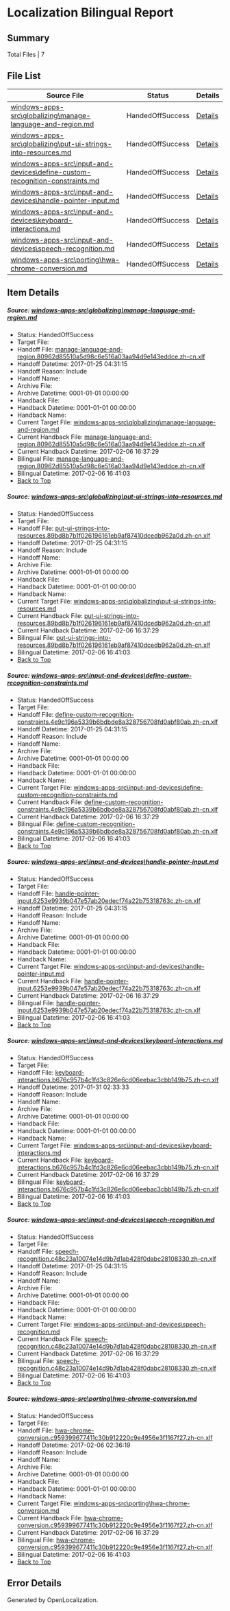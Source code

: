 # <a name='report-top'></a> Localization Bilingual Report

## Summary
 Total Files | 7

## File List
 Source File | Status | Details 
 ----------- | ------ | ------- 
 [windows-apps-src\globalizing\manage-language-and-region.md](https://cpubwin.visualstudio.com/windows-uwp/_git/windows-uwp/commit/e6ebd891c31291b8094ed5138fa9ffcd67e70ab6?path=windows-apps-src%2Fglobalizing%2Fmanage-language-and-region.md&_a=contents) | HandedOffSuccess | [Details](#61a31a3fa1bb1fe9503a0cda8c6869049130ac733073)
 [windows-apps-src\globalizing\put-ui-strings-into-resources.md](https://cpubwin.visualstudio.com/windows-uwp/_git/windows-uwp/commit/e6ebd891c31291b8094ed5138fa9ffcd67e70ab6?path=windows-apps-src%2Fglobalizing%2Fput-ui-strings-into-resources.md&_a=contents) | HandedOffSuccess | [Details](#cb5367ffd82d24cb58d14758fc31b6f9ecdbb3a13075)
 [windows-apps-src\input-and-devices\define-custom-recognition-constraints.md](https://cpubwin.visualstudio.com/windows-uwp/_git/windows-uwp/commit/e6ebd891c31291b8094ed5138fa9ffcd67e70ab6?path=windows-apps-src%2Finput-and-devices%2Fdefine-custom-recognition-constraints.md&_a=contents) | HandedOffSuccess | [Details](#ec040aa0a420ae655e6ad0f4e2c337e2a7ad7efd3426)
 [windows-apps-src\input-and-devices\handle-pointer-input.md](https://cpubwin.visualstudio.com/windows-uwp/_git/windows-uwp/commit/e6ebd891c31291b8094ed5138fa9ffcd67e70ab6?path=windows-apps-src%2Finput-and-devices%2Fhandle-pointer-input.md&_a=contents) | HandedOffSuccess | [Details](#29ada968c6d563f0f88a9d8b32af5058bbf7bd353440)
 [windows-apps-src\input-and-devices\keyboard-interactions.md](https://cpubwin.visualstudio.com/windows-uwp/_git/windows-uwp/commit/d152bb77e00497165a8f222662d1ef0bf05aaeff?path=windows-apps-src%2Finput-and-devices%2Fkeyboard-interactions.md&_a=contents) | HandedOffSuccess | [Details](#b2f52c3e1d61a673cec1dd64ce4e553147f6c5323743)
 [windows-apps-src\input-and-devices\speech-recognition.md](https://cpubwin.visualstudio.com/windows-uwp/_git/windows-uwp/commit/e6ebd891c31291b8094ed5138fa9ffcd67e70ab6?path=windows-apps-src%2Finput-and-devices%2Fspeech-recognition.md&_a=contents) | HandedOffSuccess | [Details](#73388f3563a2ee2160f5ae33cbc517b1d098088e3755)
 [windows-apps-src\porting\hwa-chrome-conversion.md](https://cpubwin.visualstudio.com/windows-uwp/_git/windows-uwp/commit/29d1f95730b73ab3792f2c7f514a9341989adfcf?path=windows-apps-src%2Fporting%2Fhwa-chrome-conversion.md&_a=contents) | HandedOffSuccess | [Details](#fa095bdeb42c98df8a80be8a1e4d26685c27b0494657)

## Item Details
##### <a name='61a31a3fa1bb1fe9503a0cda8c6869049130ac733073'></a> Source: [windows-apps-src\globalizing\manage-language-and-region.md](https://cpubwin.visualstudio.com/windows-uwp/_git/windows-uwp/commit/e6ebd891c31291b8094ed5138fa9ffcd67e70ab6?path=windows-apps-src%2Fglobalizing%2Fmanage-language-and-region.md&_a=contents)
* Status: HandedOffSuccess
* Target File: 
* Handoff File: [manage-language-and-region.80962d85510a5d98c6e516a03aa94d9e143eddce.zh-cn.xlf](https://cpubwin.visualstudio.com/windows-uwp/_git/WDCLib.handoff/commit/371e98bed8bac2adc15c112670880e6563b902e3?path=ol-handoff%2Fcpubwin%2Fwindows-uwp.zh-cn%2Fmaster%2Fmanage-language-and-region.80962d85510a5d98c6e516a03aa94d9e143eddce.zh-cn.xlf&_a=contents)
* Handoff Datetime: 2017-01-25 04:31:15
* Handoff Reason: Include
* Handoff Name: 
* Archive File: 
* Archive Datetime: 0001-01-01 00:00:00
* Handback File: 
* Handback Datetime: 0001-01-01 00:00:00
* Handback Name: 
* Current Target File: [windows-apps-src\globalizing\manage-language-and-region.md](https://cpubwin.visualstudio.com/windows-uwp/_git/windows-uwp.zh-cn/commit/9d504ebf5872b0c85dd715289a95648ec9f2e021?path=windows-apps-src%2Fglobalizing%2Fmanage-language-and-region.md&_a=contents)
* Current Handback File: [manage-language-and-region.80962d85510a5d98c6e516a03aa94d9e143eddce.zh-cn.xlf](https://cpubwin.visualstudio.com/windows-uwp/_git/WDCLib.handback/commit/4b9b575235ff7ba8df6493aef84f8af7ff4fd392?path=ol-handback%2Fcpubwin%2Fwindows-uwp.zh-cn%2Fmaster%2Fmanage-language-and-region.80962d85510a5d98c6e516a03aa94d9e143eddce.zh-cn.xlf&_a=contents)
* Current Handback Datetime: 2017-02-06 16:37:29
* Bilingual File: [manage-language-and-region.80962d85510a5d98c6e516a03aa94d9e143eddce.zh-cn.xlf](https://cpubwin.visualstudio.com/windows-uwp/_git/WDCLib.handback/commit/4b9b575235ff7ba8df6493aef84f8af7ff4fd392?path=ol-handback%2Fcpubwin%2Fwindows-uwp.zh-cn%2Fmaster%2Fmanage-language-and-region.80962d85510a5d98c6e516a03aa94d9e143eddce.zh-cn.xlf&_a=contents)
* Bilingual Datetime: 2017-02-06 16:41:03
* [Back to Top](#report-top)

##### <a name='cb5367ffd82d24cb58d14758fc31b6f9ecdbb3a13075'></a> Source: [windows-apps-src\globalizing\put-ui-strings-into-resources.md](https://cpubwin.visualstudio.com/windows-uwp/_git/windows-uwp/commit/e6ebd891c31291b8094ed5138fa9ffcd67e70ab6?path=windows-apps-src%2Fglobalizing%2Fput-ui-strings-into-resources.md&_a=contents)
* Status: HandedOffSuccess
* Target File: 
* Handoff File: [put-ui-strings-into-resources.89bd8b7b1f026196161eb9af87410dcedb962a0d.zh-cn.xlf](https://cpubwin.visualstudio.com/windows-uwp/_git/WDCLib.handoff/commit/371e98bed8bac2adc15c112670880e6563b902e3?path=ol-handoff%2Fcpubwin%2Fwindows-uwp.zh-cn%2Fmaster%2Fput-ui-strings-into-resources.89bd8b7b1f026196161eb9af87410dcedb962a0d.zh-cn.xlf&_a=contents)
* Handoff Datetime: 2017-01-25 04:31:15
* Handoff Reason: Include
* Handoff Name: 
* Archive File: 
* Archive Datetime: 0001-01-01 00:00:00
* Handback File: 
* Handback Datetime: 0001-01-01 00:00:00
* Handback Name: 
* Current Target File: [windows-apps-src\globalizing\put-ui-strings-into-resources.md](https://cpubwin.visualstudio.com/windows-uwp/_git/windows-uwp.zh-cn/commit/9d504ebf5872b0c85dd715289a95648ec9f2e021?path=windows-apps-src%2Fglobalizing%2Fput-ui-strings-into-resources.md&_a=contents)
* Current Handback File: [put-ui-strings-into-resources.89bd8b7b1f026196161eb9af87410dcedb962a0d.zh-cn.xlf](https://cpubwin.visualstudio.com/windows-uwp/_git/WDCLib.handback/commit/4b9b575235ff7ba8df6493aef84f8af7ff4fd392?path=ol-handback%2Fcpubwin%2Fwindows-uwp.zh-cn%2Fmaster%2Fput-ui-strings-into-resources.89bd8b7b1f026196161eb9af87410dcedb962a0d.zh-cn.xlf&_a=contents)
* Current Handback Datetime: 2017-02-06 16:37:29
* Bilingual File: [put-ui-strings-into-resources.89bd8b7b1f026196161eb9af87410dcedb962a0d.zh-cn.xlf](https://cpubwin.visualstudio.com/windows-uwp/_git/WDCLib.handback/commit/4b9b575235ff7ba8df6493aef84f8af7ff4fd392?path=ol-handback%2Fcpubwin%2Fwindows-uwp.zh-cn%2Fmaster%2Fput-ui-strings-into-resources.89bd8b7b1f026196161eb9af87410dcedb962a0d.zh-cn.xlf&_a=contents)
* Bilingual Datetime: 2017-02-06 16:41:03
* [Back to Top](#report-top)

##### <a name='ec040aa0a420ae655e6ad0f4e2c337e2a7ad7efd3426'></a> Source: [windows-apps-src\input-and-devices\define-custom-recognition-constraints.md](https://cpubwin.visualstudio.com/windows-uwp/_git/windows-uwp/commit/e6ebd891c31291b8094ed5138fa9ffcd67e70ab6?path=windows-apps-src%2Finput-and-devices%2Fdefine-custom-recognition-constraints.md&_a=contents)
* Status: HandedOffSuccess
* Target File: 
* Handoff File: [define-custom-recognition-constraints.4e9c196a5339b6bdbde8a328756708fd0abf80ab.zh-cn.xlf](https://cpubwin.visualstudio.com/windows-uwp/_git/WDCLib.handoff/commit/371e98bed8bac2adc15c112670880e6563b902e3?path=ol-handoff%2Fcpubwin%2Fwindows-uwp.zh-cn%2Fmaster%2Fdefine-custom-recognition-constraints.4e9c196a5339b6bdbde8a328756708fd0abf80ab.zh-cn.xlf&_a=contents)
* Handoff Datetime: 2017-01-25 04:31:15
* Handoff Reason: Include
* Handoff Name: 
* Archive File: 
* Archive Datetime: 0001-01-01 00:00:00
* Handback File: 
* Handback Datetime: 0001-01-01 00:00:00
* Handback Name: 
* Current Target File: [windows-apps-src\input-and-devices\define-custom-recognition-constraints.md](https://cpubwin.visualstudio.com/windows-uwp/_git/windows-uwp.zh-cn/commit/9d504ebf5872b0c85dd715289a95648ec9f2e021?path=windows-apps-src%2Finput-and-devices%2Fdefine-custom-recognition-constraints.md&_a=contents)
* Current Handback File: [define-custom-recognition-constraints.4e9c196a5339b6bdbde8a328756708fd0abf80ab.zh-cn.xlf](https://cpubwin.visualstudio.com/windows-uwp/_git/WDCLib.handback/commit/4b9b575235ff7ba8df6493aef84f8af7ff4fd392?path=ol-handback%2Fcpubwin%2Fwindows-uwp.zh-cn%2Fmaster%2Fdefine-custom-recognition-constraints.4e9c196a5339b6bdbde8a328756708fd0abf80ab.zh-cn.xlf&_a=contents)
* Current Handback Datetime: 2017-02-06 16:37:29
* Bilingual File: [define-custom-recognition-constraints.4e9c196a5339b6bdbde8a328756708fd0abf80ab.zh-cn.xlf](https://cpubwin.visualstudio.com/windows-uwp/_git/WDCLib.handback/commit/4b9b575235ff7ba8df6493aef84f8af7ff4fd392?path=ol-handback%2Fcpubwin%2Fwindows-uwp.zh-cn%2Fmaster%2Fdefine-custom-recognition-constraints.4e9c196a5339b6bdbde8a328756708fd0abf80ab.zh-cn.xlf&_a=contents)
* Bilingual Datetime: 2017-02-06 16:41:03
* [Back to Top](#report-top)

##### <a name='29ada968c6d563f0f88a9d8b32af5058bbf7bd353440'></a> Source: [windows-apps-src\input-and-devices\handle-pointer-input.md](https://cpubwin.visualstudio.com/windows-uwp/_git/windows-uwp/commit/e6ebd891c31291b8094ed5138fa9ffcd67e70ab6?path=windows-apps-src%2Finput-and-devices%2Fhandle-pointer-input.md&_a=contents)
* Status: HandedOffSuccess
* Target File: 
* Handoff File: [handle-pointer-input.6253e9939b047e57ab20edecf74a22b75318763c.zh-cn.xlf](https://cpubwin.visualstudio.com/windows-uwp/_git/WDCLib.handoff/commit/371e98bed8bac2adc15c112670880e6563b902e3?path=ol-handoff%2Fcpubwin%2Fwindows-uwp.zh-cn%2Fmaster%2Fhandle-pointer-input.6253e9939b047e57ab20edecf74a22b75318763c.zh-cn.xlf&_a=contents)
* Handoff Datetime: 2017-01-25 04:31:15
* Handoff Reason: Include
* Handoff Name: 
* Archive File: 
* Archive Datetime: 0001-01-01 00:00:00
* Handback File: 
* Handback Datetime: 0001-01-01 00:00:00
* Handback Name: 
* Current Target File: [windows-apps-src\input-and-devices\handle-pointer-input.md](https://cpubwin.visualstudio.com/windows-uwp/_git/windows-uwp.zh-cn/commit/9d504ebf5872b0c85dd715289a95648ec9f2e021?path=windows-apps-src%2Finput-and-devices%2Fhandle-pointer-input.md&_a=contents)
* Current Handback File: [handle-pointer-input.6253e9939b047e57ab20edecf74a22b75318763c.zh-cn.xlf](https://cpubwin.visualstudio.com/windows-uwp/_git/WDCLib.handback/commit/4b9b575235ff7ba8df6493aef84f8af7ff4fd392?path=ol-handback%2Fcpubwin%2Fwindows-uwp.zh-cn%2Fmaster%2Fhandle-pointer-input.6253e9939b047e57ab20edecf74a22b75318763c.zh-cn.xlf&_a=contents)
* Current Handback Datetime: 2017-02-06 16:37:29
* Bilingual File: [handle-pointer-input.6253e9939b047e57ab20edecf74a22b75318763c.zh-cn.xlf](https://cpubwin.visualstudio.com/windows-uwp/_git/WDCLib.handback/commit/4b9b575235ff7ba8df6493aef84f8af7ff4fd392?path=ol-handback%2Fcpubwin%2Fwindows-uwp.zh-cn%2Fmaster%2Fhandle-pointer-input.6253e9939b047e57ab20edecf74a22b75318763c.zh-cn.xlf&_a=contents)
* Bilingual Datetime: 2017-02-06 16:41:03
* [Back to Top](#report-top)

##### <a name='b2f52c3e1d61a673cec1dd64ce4e553147f6c5323743'></a> Source: [windows-apps-src\input-and-devices\keyboard-interactions.md](https://cpubwin.visualstudio.com/windows-uwp/_git/windows-uwp/commit/d152bb77e00497165a8f222662d1ef0bf05aaeff?path=windows-apps-src%2Finput-and-devices%2Fkeyboard-interactions.md&_a=contents)
* Status: HandedOffSuccess
* Target File: 
* Handoff File: [keyboard-interactions.b676c957b4c1fd3c826e6cd06eebac3cbb149b75.zh-cn.xlf](https://cpubwin.visualstudio.com/windows-uwp/_git/WDCLib.handoff/commit/39d48d2cff6ee1a05b52f9ba3e88b4bc5912cfe1?path=ol-handoff%2Fcpubwin%2Fwindows-uwp.zh-cn%2Fmaster%2Fkeyboard-interactions.b676c957b4c1fd3c826e6cd06eebac3cbb149b75.zh-cn.xlf&_a=contents)
* Handoff Datetime: 2017-01-31 02:33:33
* Handoff Reason: Include
* Handoff Name: 
* Archive File: 
* Archive Datetime: 0001-01-01 00:00:00
* Handback File: 
* Handback Datetime: 0001-01-01 00:00:00
* Handback Name: 
* Current Target File: [windows-apps-src\input-and-devices\keyboard-interactions.md](https://cpubwin.visualstudio.com/windows-uwp/_git/windows-uwp.zh-cn/commit/9d504ebf5872b0c85dd715289a95648ec9f2e021?path=windows-apps-src%2Finput-and-devices%2Fkeyboard-interactions.md&_a=contents)
* Current Handback File: [keyboard-interactions.b676c957b4c1fd3c826e6cd06eebac3cbb149b75.zh-cn.xlf](https://cpubwin.visualstudio.com/windows-uwp/_git/WDCLib.handback/commit/4b9b575235ff7ba8df6493aef84f8af7ff4fd392?path=ol-handback%2Fcpubwin%2Fwindows-uwp.zh-cn%2Fmaster%2Fkeyboard-interactions.b676c957b4c1fd3c826e6cd06eebac3cbb149b75.zh-cn.xlf&_a=contents)
* Current Handback Datetime: 2017-02-06 16:37:29
* Bilingual File: [keyboard-interactions.b676c957b4c1fd3c826e6cd06eebac3cbb149b75.zh-cn.xlf](https://cpubwin.visualstudio.com/windows-uwp/_git/WDCLib.handback/commit/4b9b575235ff7ba8df6493aef84f8af7ff4fd392?path=ol-handback%2Fcpubwin%2Fwindows-uwp.zh-cn%2Fmaster%2Fkeyboard-interactions.b676c957b4c1fd3c826e6cd06eebac3cbb149b75.zh-cn.xlf&_a=contents)
* Bilingual Datetime: 2017-02-06 16:41:03
* [Back to Top](#report-top)

##### <a name='73388f3563a2ee2160f5ae33cbc517b1d098088e3755'></a> Source: [windows-apps-src\input-and-devices\speech-recognition.md](https://cpubwin.visualstudio.com/windows-uwp/_git/windows-uwp/commit/e6ebd891c31291b8094ed5138fa9ffcd67e70ab6?path=windows-apps-src%2Finput-and-devices%2Fspeech-recognition.md&_a=contents)
* Status: HandedOffSuccess
* Target File: 
* Handoff File: [speech-recognition.c48c23a10074e14d9b7d1ab428f0dabc28108330.zh-cn.xlf](https://cpubwin.visualstudio.com/windows-uwp/_git/WDCLib.handoff/commit/371e98bed8bac2adc15c112670880e6563b902e3?path=ol-handoff%2Fcpubwin%2Fwindows-uwp.zh-cn%2Fmaster%2Fspeech-recognition.c48c23a10074e14d9b7d1ab428f0dabc28108330.zh-cn.xlf&_a=contents)
* Handoff Datetime: 2017-01-25 04:31:15
* Handoff Reason: Include
* Handoff Name: 
* Archive File: 
* Archive Datetime: 0001-01-01 00:00:00
* Handback File: 
* Handback Datetime: 0001-01-01 00:00:00
* Handback Name: 
* Current Target File: [windows-apps-src\input-and-devices\speech-recognition.md](https://cpubwin.visualstudio.com/windows-uwp/_git/windows-uwp.zh-cn/commit/9d504ebf5872b0c85dd715289a95648ec9f2e021?path=windows-apps-src%2Finput-and-devices%2Fspeech-recognition.md&_a=contents)
* Current Handback File: [speech-recognition.c48c23a10074e14d9b7d1ab428f0dabc28108330.zh-cn.xlf](https://cpubwin.visualstudio.com/windows-uwp/_git/WDCLib.handback/commit/4b9b575235ff7ba8df6493aef84f8af7ff4fd392?path=ol-handback%2Fcpubwin%2Fwindows-uwp.zh-cn%2Fmaster%2Fspeech-recognition.c48c23a10074e14d9b7d1ab428f0dabc28108330.zh-cn.xlf&_a=contents)
* Current Handback Datetime: 2017-02-06 16:37:29
* Bilingual File: [speech-recognition.c48c23a10074e14d9b7d1ab428f0dabc28108330.zh-cn.xlf](https://cpubwin.visualstudio.com/windows-uwp/_git/WDCLib.handback/commit/4b9b575235ff7ba8df6493aef84f8af7ff4fd392?path=ol-handback%2Fcpubwin%2Fwindows-uwp.zh-cn%2Fmaster%2Fspeech-recognition.c48c23a10074e14d9b7d1ab428f0dabc28108330.zh-cn.xlf&_a=contents)
* Bilingual Datetime: 2017-02-06 16:41:03
* [Back to Top](#report-top)

##### <a name='fa095bdeb42c98df8a80be8a1e4d26685c27b0494657'></a> Source: [windows-apps-src\porting\hwa-chrome-conversion.md](https://cpubwin.visualstudio.com/windows-uwp/_git/windows-uwp/commit/29d1f95730b73ab3792f2c7f514a9341989adfcf?path=windows-apps-src%2Fporting%2Fhwa-chrome-conversion.md&_a=contents)
* Status: HandedOffSuccess
* Target File: 
* Handoff File: [hwa-chrome-conversion.c959399677411c30b912220c9e4956e3f1167f27.zh-cn.xlf](https://cpubwin.visualstudio.com/windows-uwp/_git/WDCLib.handoff/commit/265b47c033658ca48b31d20016367d75dc9701ea?path=ol-handoff%2Fcpubwin%2Fwindows-uwp.zh-cn%2Fmaster%2Fhwa-chrome-conversion.c959399677411c30b912220c9e4956e3f1167f27.zh-cn.xlf&_a=contents)
* Handoff Datetime: 2017-02-06 02:36:19
* Handoff Reason: Include
* Handoff Name: 
* Archive File: 
* Archive Datetime: 0001-01-01 00:00:00
* Handback File: 
* Handback Datetime: 0001-01-01 00:00:00
* Handback Name: 
* Current Target File: [windows-apps-src\porting\hwa-chrome-conversion.md](https://cpubwin.visualstudio.com/windows-uwp/_git/windows-uwp.zh-cn/commit/9d504ebf5872b0c85dd715289a95648ec9f2e021?path=windows-apps-src%2Fporting%2Fhwa-chrome-conversion.md&_a=contents)
* Current Handback File: [hwa-chrome-conversion.c959399677411c30b912220c9e4956e3f1167f27.zh-cn.xlf](https://cpubwin.visualstudio.com/windows-uwp/_git/WDCLib.handback/commit/4b9b575235ff7ba8df6493aef84f8af7ff4fd392?path=ol-handback%2Fcpubwin%2Fwindows-uwp.zh-cn%2Fmaster%2Fhwa-chrome-conversion.c959399677411c30b912220c9e4956e3f1167f27.zh-cn.xlf&_a=contents)
* Current Handback Datetime: 2017-02-06 16:37:29
* Bilingual File: [hwa-chrome-conversion.c959399677411c30b912220c9e4956e3f1167f27.zh-cn.xlf](https://cpubwin.visualstudio.com/windows-uwp/_git/WDCLib.handback/commit/4b9b575235ff7ba8df6493aef84f8af7ff4fd392?path=ol-handback%2Fcpubwin%2Fwindows-uwp.zh-cn%2Fmaster%2Fhwa-chrome-conversion.c959399677411c30b912220c9e4956e3f1167f27.zh-cn.xlf&_a=contents)
* Bilingual Datetime: 2017-02-06 16:41:03
* [Back to Top](#report-top)


## Error Details

Generated by OpenLocalization.
